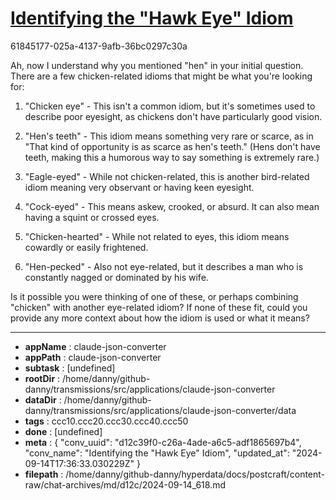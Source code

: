 # [Identifying the "Hawk Eye" Idiom](https://claude.ai/chat/d12c39f0-c26a-4ade-a6c5-adf1865697b4)

61845177-025a-4137-9afb-36bc0297c30a

 Ah, now I understand why you mentioned "hen" in your initial question. There are a few chicken-related idioms that might be what you're looking for:

1. "Chicken eye" - This isn't a common idiom, but it's sometimes used to describe poor eyesight, as chickens don't have particularly good vision.

2. "Hen's teeth" - This idiom means something very rare or scarce, as in "That kind of opportunity is as scarce as hen's teeth." (Hens don't have teeth, making this a humorous way to say something is extremely rare.)

3. "Eagle-eyed" - While not chicken-related, this is another bird-related idiom meaning very observant or having keen eyesight.

4. "Cock-eyed" - This means askew, crooked, or absurd. It can also mean having a squint or crossed eyes.

5. "Chicken-hearted" - While not related to eyes, this idiom means cowardly or easily frightened.

6. "Hen-pecked" - Also not eye-related, but it describes a man who is constantly nagged or dominated by his wife.

Is it possible you were thinking of one of these, or perhaps combining "chicken" with another eye-related idiom? If none of these fit, could you provide any more context about how the idiom is used or what it means?

---

* **appName** : claude-json-converter
* **appPath** : claude-json-converter
* **subtask** : [undefined]
* **rootDir** : /home/danny/github-danny/transmissions/src/applications/claude-json-converter
* **dataDir** : /home/danny/github-danny/transmissions/src/applications/claude-json-converter/data
* **tags** : ccc10.ccc20.ccc30.ccc40.ccc50
* **done** : [undefined]
* **meta** : {
  "conv_uuid": "d12c39f0-c26a-4ade-a6c5-adf1865697b4",
  "conv_name": "Identifying the \"Hawk Eye\" Idiom",
  "updated_at": "2024-09-14T17:36:33.030229Z"
}
* **filepath** : /home/danny/github-danny/hyperdata/docs/postcraft/content-raw/chat-archives/md/d12c/2024-09-14_618.md